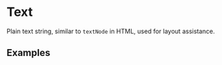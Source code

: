 # Text

Plain text string, similar to `textNode` in HTML, used for layout assistance.

## Examples

<demo name="basic"></demo>
